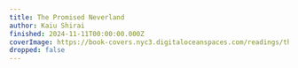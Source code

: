 ```yaml
---
title: The Promised Neverland
author: Kaiu Shirai
finished: 2024-11-11T00:00:00.000Z
coverImage: https://book-covers.nyc3.digitaloceanspaces.com/readings/the-promised-neverland-01.jpg
dropped: false
---
```


